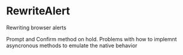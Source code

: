 # RewriteAlert
Rewriting browser alerts

Prompt and Confirm method on hold.
Problems with how to implemnt asyncronous methods to emulate the native behavior

